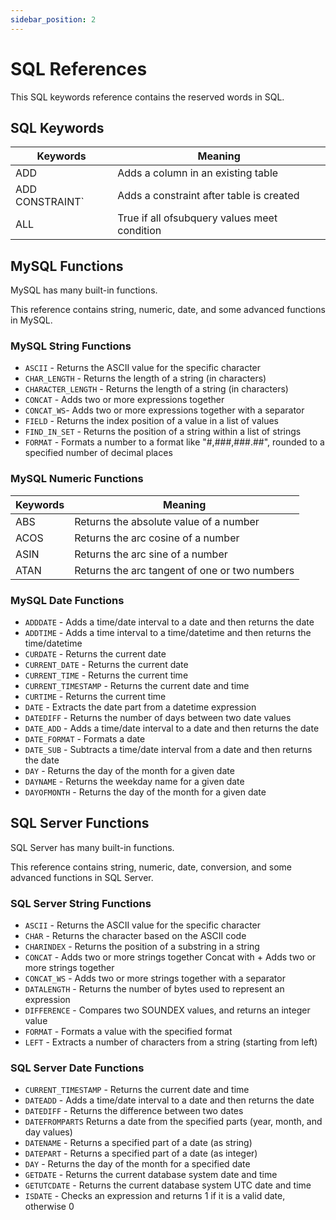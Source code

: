```yaml
---
sidebar_position: 2
---
```


# SQL References

This SQL keywords reference contains the reserved words in SQL.

## SQL Keywords

| Keywords         | Meaning                                       |
| ---------------- | --------------------------------------------- | 
| ADD              | Adds a column in an existing table            | 
| ADD CONSTRAINT`  | Adds a constraint after table is created      |
| ALL              | True if all ofsubquery values meet condition  |

## MySQL Functions

MySQL has many built-in functions.

This reference contains string, numeric, date, and some advanced functions in MySQL.

### MySQL String Functions

- `ASCII`	- Returns the ASCII value for the specific character
- `CHAR_LENGTH`	- Returns the length of a string (in characters)
- `CHARACTER_LENGTH` - Returns the length of a string (in characters)
- `CONCAT` -	Adds two or more expressions together
- `CONCAT_WS`-	Adds two or more expressions together with a separator
- `FIELD` -	Returns the index position of a value in a list of values
- `FIND_IN_SET` -	Returns the position of a string within a list of strings
- `FORMAT` -	Formats a number to a format like "#,###,###.##", rounded to a specified number of decimal places

### MySQL Numeric Functions


| Keywords         | Meaning                                       |
| ---------------- | --------------------------------------------- | 
| ABS              | Returns the absolute value of a number        | 
| ACOS             | Returns the arc cosine of a number            |
| ASIN             | Returns the arc sine of a number              |
| ATAN             |Returns the arc tangent of one or two numbers |


### MySQL Date Functions

- `ADDDATE`	- Adds a time/date interval to a date and then returns the date
- `ADDTIME`	- Adds a time interval to a time/datetime and then returns the time/datetime
- `CURDATE`	- Returns the current date
- `CURRENT_DATE` - Returns the current date
- `CURRENT_TIME` - Returns the current time
- `CURRENT_TIMESTAMP`	- Returns the current date and time
- `CURTIME`	- Returns the current time
- `DATE` - Extracts the date part from a datetime expression
- `DATEDIFF` - Returns the number of days between two date values
- `DATE_ADD` - Adds a time/date interval to a date and then returns the date
- `DATE_FORMAT`	- Formats a date
- `DATE_SUB` - Subtracts a time/date interval from a date and then returns the date
- `DAY`	- Returns the day of the month for a given date
- `DAYNAME`	- Returns the weekday name for a given date
- `DAYOFMONTH` - Returns the day of the month for a given date

## SQL Server Functions

SQL Server has many built-in functions.

This reference contains string, numeric, date, conversion, and some advanced functions in SQL Server.

### SQL Server String Functions

- `ASCII` -	Returns the ASCII value for the specific character
- `CHAR` - Returns the character based on the ASCII code
- `CHARINDEX` - Returns the position of a substring in a string
- `CONCAT` - Adds two or more strings together
Concat with +	Adds two or more strings together
- `CONCAT_WS` - 	Adds two or more strings together with a separator
- `DATALENGTH` - Returns the number of bytes used to represent an expression
- `DIFFERENCE` - Compares two SOUNDEX values, and returns an integer value
- `FORMAT` - Formats a value with the specified format
- `LEFT` - Extracts a number of characters from a string (starting from left)

### SQL Server Date Functions

- `CURRENT_TIMESTAMP`	- Returns the current date and time
- `DATEADD`	- Adds a time/date interval to a date and then returns the date
- `DATEDIFF` - Returns the difference between two dates
- `DATEFROMPARTS`	Returns a date from the specified parts (year, month, and day values)
- `DATENAME` - Returns a specified part of a date (as string)
- `DATEPART` - Returns a specified part of a date (as integer)
- `DAY` - Returns the day of the month for a specified date
- `GETDATE`	- Returns the current database system date and time
- `GETUTCDATE` - Returns the current database system UTC date and time
- `ISDATE` - Checks an expression and returns 1 if it is a valid date, otherwise 0
